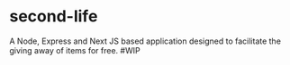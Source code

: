 # second-life
A Node, Express and Next JS based application designed to facilitate the giving away of items for free. #WIP
